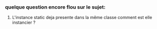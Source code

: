 ### quelque question encore flou sur le sujet:

1. L'instance static deja presente dans la même classe comment
est elle instancier ?